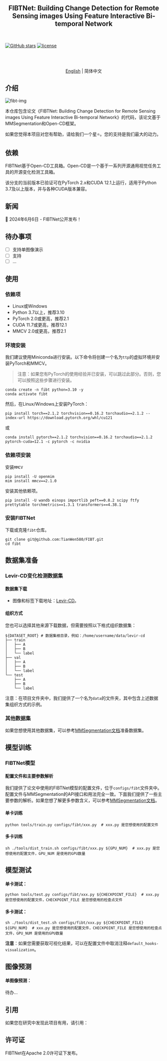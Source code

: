 <div align="center">
    <h2>
        FIBTNet: Building Change Detection for Remote Sensing images Using Feature Interactive Bi-temporal Network
    </h2>
</div>
<br>

[![GitHub stars](https://badgen.net/github/stars/TianWen580/FIBT)](https://github.com/TianWen580/FIBT)
[![license](https://img.shields.io/badge/license-Apache--2.0-green)](LICENSE)

<br>
<br>

<div align="center">

<!-- English | [简体中文](README_zh-CN.md) -->
[English](README.md) | 简体中文

</div>

## 介绍

![fibt-img](docs/fibt.png)

本仓库包含论文《FIBTNet: Building Change Detection for Remote Sensing images Using Feature Interactive Bi-temporal Network》的代码，该论文基于MMSegmentation和Open-CD框架。

如果您觉得本项目对您有帮助，请给我们一个星⭐️。您的支持是我们最大的动力。

## 依赖

FIBTNet基于Open-CD工具箱。Open-CD是一个基于一系列开源通用视觉任务工具的开源变化检测工具箱。

该分支的当前版本已验证可在PyTorch 2.x和CUDA 12.1上运行，适用于Python 3.7及以上版本，并与各种CUDA版本兼容。

## 新闻
🌟 2024年6月6日 - FIBTNet公开发布！

## 待办事项

- [ ] 支持单图像演示
- [ ] 支持
- [ ] ...

## 使用

### 依赖项
- Linux或Windows
- Python 3.7以上，推荐3.10
- PyTorch 2.0或更高，推荐2.1
- CUDA 11.7或更高，推荐12.1
- MMCV 2.0或更高，推荐2.1

### 环境安装

我们建议使用Miniconda进行安装。以下命令将创建一个名为`ttp`的虚拟环境并安装PyTorch和MMCV。

> 注意：如果您有PyTorch的使用经验并已安装，可以跳过此部分。否则，您可以按照这些步骤进行安装。

```shell
conda create -n fibt python=3.10 -y
conda activate fibt
```

然后，在Linux/Windows上安装PyTorch：

```shell
pip install torch==2.1.2 torchvision==0.16.2 torchaudio==2.1.2 --index-url https://download.pytorch.org/whl/cu121
```

或

```shell
conda install pytorch==2.1.2 torchvision==0.16.2 torchaudio==2.1.2 pytorch-cuda=12.1 -c pytorch -c nvidia
```

### 依赖项安装

安装`MMCV`

```shell
pip install -U openmim
mim install mmcv==2.1.0
```

安装其他依赖项。

```shell
pip install -U wandb einops importlib peft==0.8.2 scipy ftfy prettytable torchmetrics==1.3.1 transformers==4.38.1
```

### 安装FIBTNet

下载或克隆`fibt`仓库。

```shell
git clone git@github.com:TianWen580/FIBT.git
cd fibt
```

## 数据集准备

### Levir-CD变化检测数据集

#### 数据集下载

- 图像和标签下载地址：[Levir-CD](https://chenhao.in/LEVIR/)。

#### 组织方式

您也可以选择其他来源下载数据，但需要按照以下格式组织数据集：

```
${DATASET_ROOT} # 数据集根目录，例如：/home/username/data/levir-cd
├── train
│   ├── A
│   ├── B
│   └── label
├── val
│   ├── A
│   ├── B
│   └── label
└── test
    ├── A
    ├── B
    └── label
```

注意：在项目文件夹中，我们提供了一个名为`data`的文件夹，其中包含上述数据集组织方式的示例。

### 其他数据集

如果您想使用其他数据集，可以参考[MMSegmentation文档](https://mmsegmentation.readthedocs.io/zh-cn/latest/user_guides/2_dataset_prepare.html)准备数据集。
</details>

## 模型训练

### FIBTNet模型

#### 配置文件和主要参数解析

我们提供了论文中使用的FIBTNet模型的配置文件，位于`configs/fibt`文件夹中。配置文件与MMSegmentation的API接口和用法完全一致。下面我们提供了一些主要参数的解析。如果您想了解更多参数含义，可以参考[MMSegmentation文档](https://mmsegmentation.readthedocs.io/zh-cn/latest/user_guides/1_config.html)。

#### 单卡训练

```shell
python tools/train.py configs/fibt/xxx.py  # xxx.py 是您想使用的配置文件
```

#### 多卡训练

```shell
sh ./tools/dist_train.sh configs/fibt/xxx.py ${GPU_NUM}  # xxx.py 是您想使用的配置文件，GPU_NUM 是使用的GPU数量
```
## 模型测试

#### 单卡测试：

```shell
python tools/test.py configs/fibt/xxx.py ${CHECKPOINT_FILE}  # xxx.py 是您想使用的配置文件，CHECKPOINT_FILE 是您想使用的检查点文件
```

#### 多卡测试：

```shell
sh ./tools/dist_test.sh configs/fibt/xxx.py ${CHECKPOINT_FILE} ${GPU_NUM}  # xxx.py 是您想使用的配置文件，CHECKPOINT_FILE 是您想使用的检查点文件，GPU_NUM 是使用的GPU数量
```

**注意**：如果您需要获取可视化结果，可以在配置文件中取消注释`default_hooks-visualization`。

## 图像预测

#### 单图像预测：

待办...

## 引用

如果您在研究中发现此项目有用，请引用：

<!-- ```bibtex
@ARTICLE{10438490,
  author={Li, Kaiyu and Cao, Xiangyong and Meng, Deyu},
  journal={IEEE Transactions on Geoscience and Remote Sensing}, 
  title={A New Learning Paradigm for Foundation Model-based Remote Sensing Change Detection}, 
  year={2024},
  volume={},
  number={},
  pages={1-1},
  keywords={Adaptation models;Task analysis;Data models;Computational modeling;Feature extraction;Transformers;Tuning;Change detection;foundation model;visual tuning;remote sensing image processing;deep learning},
  doi={10.1109/TGRS.2024.3365825}}

@ARTICLE{10129139,
  author={Fang, Sheng and Li, Kaiyu and Li, Zhe},
  journal={IEEE Transactions on Geoscience and Remote Sensing}, 
  title={Changer: Feature Interaction is What You Need for Change Detection}, 
  year={2023},
  volume={61},
  number={},
  pages={1-11},
  doi={10.1109/TGRS.2023.3277496}}
``` -->

## 许可证

FIBTNet在Apache 2.0许可证下发布。
